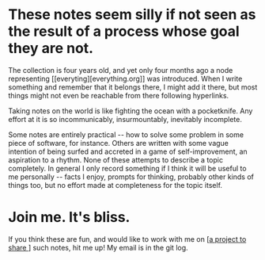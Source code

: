 # These notes seem silly if not seen as the result of a process whose goal they are not.

The collection is four years old, and yet only four months ago a node representing [[everyting][everything.org]] was introduced. When I write something and remember that it belongs there, I might add it there, but most things might not even be reachable from there following hyperlinks.

Taking notes on the world is like fighting the ocean with a pocketknife. Any effort at it is so incommunicably, insurmountably, inevitably incomplete.

Some notes are entirely practical -- how to solve some problem in some piece of software, for instance. Others are written with some vague intention of being surfed and accreted in a game of self-improvement, an aspiration to a rhythm. None of these attempts to describe a topic completely. In general I only record something if I think it will be useful to me personally -- facts I enjoy, prompts for thinking, probably other kinds of things too, but no effort made at completeness for the topic itself.

# Join me. It's bliss.

If you think these are fun, and would like to work with me on [[a project to share ](shareable_knowledge_gardens.org)] such notes, hit me up! My email is in the git log.
